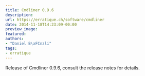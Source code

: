 ```yaml
---
title: Cmdliner 0.9.6
description:
url: https://erratique.ch/software/cmdliner
date: 2014-11-18T14:23:09-00:00
preview_image:
featured:
authors:
- "Daniel B\xFCnzli"
tags:
- erratique
---
```


<p>Release of Cmdliner 0.9.6, consult the release notes for details.</p>
